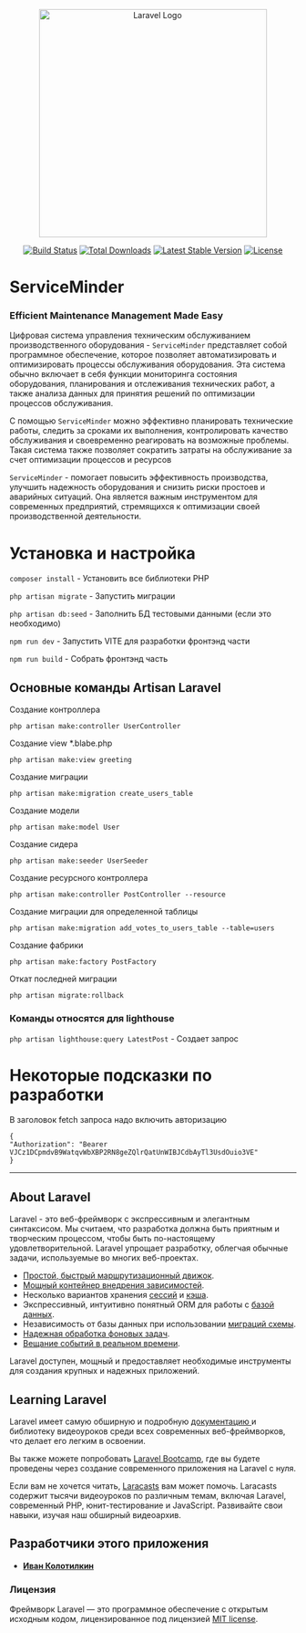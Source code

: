 <p align="center"><a href="https://laravel.com" target="_blank"><img src="https://raw.githubusercontent.com/laravel/art/master/logo-lockup/5%20SVG/2%20CMYK/1%20Full%20Color/laravel-logolockup-cmyk-red.svg" width="400" alt="Laravel Logo"></a></p>

<p align="center">
<a href="https://github.com/laravel/framework/actions"><img src="https://github.com/laravel/framework/workflows/tests/badge.svg" alt="Build Status"></a>
<a href="https://packagist.org/packages/laravel/framework"><img src="https://img.shields.io/packagist/dt/laravel/framework" alt="Total Downloads"></a>
<a href="https://packagist.org/packages/laravel/framework"><img src="https://img.shields.io/packagist/v/laravel/framework" alt="Latest Stable Version"></a>
<a href="https://packagist.org/packages/laravel/framework"><img src="https://img.shields.io/packagist/l/laravel/framework" alt="License"></a>
</p>

# ServiceMinder

### Efficient Maintenance Management Made Easy

Цифровая система управления техническим обслуживанием производственного оборудования - `ServiceMinder` представляет собой программное обеспечение, которое позволяет автоматизировать и оптимизировать процессы обслуживания оборудования. Эта система обычно включает в себя функции мониторинга состояния оборудования, планирования и отслеживания технических работ, а также анализа данных для принятия решений по оптимизации процессов обслуживания.

С помощью `ServiceMinder` можно эффективно планировать технические работы, следить за сроками их выполнения, контролировать качество обслуживания и своевременно реагировать на возможные проблемы. Такая система также позволяет сократить затраты на обслуживание за счет оптимизации процессов и ресурсов

`ServiceMinder` - помогает повысить эффективность производства, улучшить надежность оборудования и снизить риски простоев и аварийных ситуаций. Она является важным инструментом для современных предприятий, стремящихся к оптимизации своей производственной деятельности.

# Установка и настройка
`composer install` - Установить все библиотеки PHP

`php artisan migrate` - Запустить миграции

`php artisan db:seed` - Заполнить БД тестовыми данными (если это необходимо)

`npm run dev` - Запустить VITE для разработки фронтэнд части

`npm run build` - Собрать фронтэнд часть

## Основные команды Artisan Laravel

Создание контроллера

`php artisan make:controller UserController`

Создание view *.blabe.php

`php artisan make:view greeting`

Создание миграции

`php artisan make:migration create_users_table`

Создание модели

`php artisan make:model User`

Создание сидера

`php artisan make:seeder UserSeeder`

Создание ресурсного контроллера

`php artisan make:controller PostController --resource`

Создание миграции для определенной таблицы

`php artisan make:migration add_votes_to_users_table --table=users`

Создание фабрики

`php artisan make:factory PostFactory`

Откат последней миграции

`php artisan migrate:rollback`

### Команды относятся для lighthouse

`php artisan lighthouse:query LatestPost` - Создает запрос

# Некоторые подсказки по разработки

В заголовок fetch запроса надо включить авторизацию

```
{
"Authorization": "Bearer VJCz1DCpmdvB9WatqvWbXBP2RN8geZQlrQatUnWIBJCdbAyTl3UsdOuio3VE"
}
```


***
## About Laravel

Laravel - это веб-фреймворк с экспрессивным и элегантным синтаксисом. Мы считаем, что разработка должна быть приятным и творческим процессом, чтобы быть по-настоящему удовлетворительной. Laravel упрощает разработку, облегчая обычные задачи, используемые во многих веб-проектах.

- [Простой, быстрый маршрутизационный движок](https://laravel.com/docs/routing).
- [Мощный контейнер внедрения зависимостей](https://laravel.com/docs/container).
- Несколько вариантов хранения [сессий](https://laravel.com/docs/session) и [кэша](https://laravel.com/docs/cache).
- Экспрессивный, интуитивно понятный ORM для работы с [базой данных](https://laravel.com/docs/eloquent).
- Независимость от базы данных при использовании [миграций схемы](https://laravel.com/docs/migrations).
- [Надежная обработка фоновых задач](https://laravel.com/docs/queues).
- [Вещание событий в реальном времени](https://laravel.com/docs/broadcasting).

Laravel доступен, мощный и предоставляет необходимые инструменты для создания крупных и надежных приложений.

## Learning Laravel

Laravel имеет самую обширную и подробную [документацию ](https://laravel.com/docs) и библиотеку видеоуроков среди всех современных веб-фреймворков, что делает его легким в освоении.

Вы также можете попробовать [Laravel Bootcamp](https://bootcamp.laravel.com),  где вы будете проведены через создание современного приложения на Laravel с нуля.

Если вам не хочется читать, [Laracasts](https://laracasts.com) вам может помочь. Laracasts содержит тысячи видеоуроков по различным темам, включая Laravel, современный PHP, юнит-тестирование и JavaScript. Развивайте свои навыки, изучая наш обширный видеоархив.

## Разработчики этого приложения

- **[Иван Колотилкин](https://rrdev.ru/)**

### Лицензия

Фреймворк Laravel — это программное обеспечение с открытым исходным кодом, лицензированное под лицензией [MIT license](https://opensource.org/licenses/MIT).
